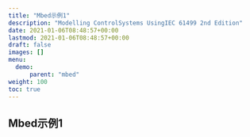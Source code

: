 ```yaml
---
title: "Mbed示例1"
description: "Modelling ControlSystems UsingIEC 61499 2nd Edition"
date: 2021-01-06T08:48:57+00:00
lastmod: 2021-01-06T08:48:57+00:00
draft: false
images: []
menu:
  demo:
      parent: "mbed"
weight: 100
toc: true
---
```


## Mbed示例1

